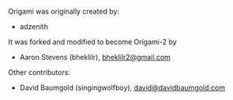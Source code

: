 Origami was originally created by:

* adzenith

It was forked and modified to become Origami-2 by

* Aaron Stevens (bheklilr), <bheklilr2@gmail.com>

Other contributors:

* David Baumgold (singingwolfboy), <david@davidbaumgold.com>
